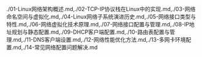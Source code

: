 ./01-Linux网络架构概述.md,./02-TCP-IP协议栈在Linux中的实现.md,./03-网络命名空间与虚拟化.md,./04-Linux网络子系统演进历史.md,./05-网络接口类型与特性.md,./06-网络虚拟化技术原理.md,./07-网络接口配置与管理.md,./08-IP地址规划与静态配置.md,./09-DHCP客户端配置.md,./10-路由表配置与管理.md,./11-DNS客户端设置.md,./12-网络性能优化方法.md,./13-多网卡环境配置.md,./14-常见网络配置问题解决.md
